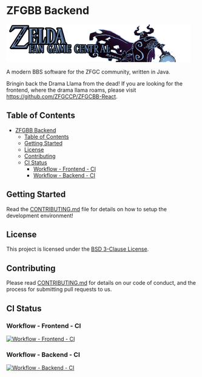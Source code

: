 # ZFGBB Backend

[![ZFGC.com](docs/assets/logo.png)](https://zfgc.com)

A modern BBS software for the ZFGC community, written in Java.

Bringin back the Drama Llama from the dead! If you are looking for the frontend, where the drama llama roams, please visit <https://github.com/ZFGCCP/ZFGCBB-React>.

## Table of Contents

- [ZFGBB Backend](#zfgbb-backend)
  - [Table of Contents](#table-of-contents)
  - [Getting Started](#getting-started)
  - [License](#license)
  - [Contributing](#contributing)
  - [CI Status](#ci-status)
    - [Workflow - Frontend - CI](#workflow---frontend---ci)
    - [Workflow - Backend - CI](#workflow---backend---ci)

## Getting Started

Read the [CONTRIBUTING.md](CONTRIBUTING.md) file for details on how to setup the development environment!

## License

This project is licensed under the [BSD 3-Clause License](LICENSE).

## Contributing

Please read [CONTRIBUTING.md](CONTRIBUTING.md) for details on our code of conduct, and the process for submitting pull requests to us.

## CI Status

### Workflow - Frontend - CI

[![Workflow - Frontend - CI](https://github.com/ZFGCCP/ZFGCBB-React/actions/workflows/workflow-ci.yml/badge.svg)](https://github.com/ZFGCCP/ZFGCBB-React/actions/workflows/workflow-ci.yml)

### Workflow - Backend - CI

[![Workflow - Backend - CI](https://github.com/ZFGCCP/ZFGCBB/actions/workflows/ci.yml/badge.svg)](https://github.com/ZFGCCP/ZFGCBB/actions/workflows/ci.yml)